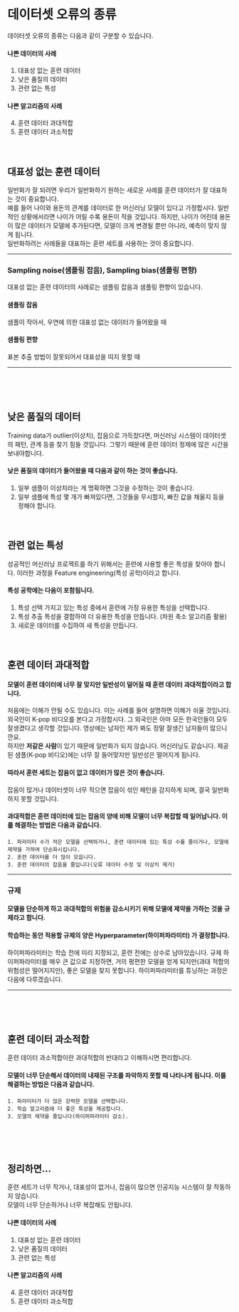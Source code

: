 # 데이터셋 오류의 종류

데이터셋 오류의 종류는 다음과 같이 구분할 수 있습니다.

#### 나쁜 데이터의 사례
1. 대표성 없는 훈련 데이터
2. 낮은 품질의 데이터
3. 관련 없는 특성

#### 나쁜 알고리즘의 사례
4. 훈련 데이터 과대적합
5. 훈련 데이터 과소적합
<br/><br/><br/>

## 대표성 없는 훈련 데이터
일반화가 잘 되려면 우리가 일반화하기 원하는 새로운 사례를 훈련 데이터가 잘 대표하는 것이 중요합니다.
<br/>
예를 들어 나이와 용돈의 관계를 데이터로 한 머신러닝 모델이 있다고 가정합시다. 일반적인 상황에서라면 나이가 어릴 수록 용돈이 적을 것입니다. 하지만, 나이가 어린데 용돈이 많은 데이터가 모델에 추가된다면, 모델이 크게 변경될 뿐만 아니라, 예측이 맞지 않게 됩니다.
<br/>
일반화하려는 사례들을 대표하는 훈련 세트를 사용하는 것이 중요합니다.
<hr/>

### Sampling noise(샘플링 잡음), Sampling bias(샘플링 편향)
대표성 없는 훈련 데이터의 사례로는 샘플링 잡음과 샘플링 편향이 있습니다.
#### 샘플링 잡음
샘플이 작아서, 우연에 의한 대표성 없는 데이터가 들어왔을 때
#### 샘플링 편향
표본 추출 방법이 잘못되어서 대표성을 띠지 못할 때
<hr/>
<br/><br/><br/>

## 낮은 품질의 데이터
Training data가 outlier(이상치), 잡음으로 가득찼다면, 머신러닝 시스템이 데이터셋의 패턴, 관계 등을 찾기 힘들 것입니다. 그렇기 때문에 훈련 데이터 정제에 많은 시간을 보내야합니다.
<br/>

#### 낮은 품질의 데이터가 들어왔을 때 다음과 같이 하는 것이 좋습니다.
1. 일부 샘플이 이상치라는 게 명확하면 그것을 수정하는 것이 좋습니다.
2. 일부 샘플에 특성 몇 개가 빠져있다면, 그것들을 무시할지, 빠진 값을 채울지 등을 정해야 합니다. 
<br/><br/><br/>

##  관련 없는 특성
성공적인 머신러닝 프로젝트를 하기 위해서는 훈련에 사용할 좋은 특성을 찾아야 합니다. 이러한 과정을 Feature engineering(특성 공학)이라고 합니다.
#### 특성 공학에는 다음이 포함됩니다.
1. 특성 선택
    가지고 있는 특성 중에서 훈련에 가장 유용한 특성을 선택합니다.
2. 특성 추출
    특성을 결합하여 더 유용한 특성을 만듭니다. (차원 축소 알고리즘 활용)
3. 새로운 데이터를 수집하여 새 특성을 만듭니다.
<br/><br/><br/>

## 훈련 데이터 과대적합
#### 모델이 훈련 데이터에 너무 잘 맞지만 일반성이 덜어질 때 훈련 데이터 과대적합이라고 합니다.
처음에는 이해가 안될 수도 있습니다. 이는 사례를 들어 설명하면 이해가 쉬울 것입니다.<br/>
외국인이 K-pop 비디오를 본다고 가정합시다. 그 외국인은 아마 모든 한국인들이 모두 잘생겼다고 생각할 것입니다. 영상에는 남자인 제가 봐도 정말 잘생긴 남자들이 많으니깐요.<br/>
하지만 **저같은 사람**이 있기 때문에 일반화가 되지 않습니다. 머신러닝도 같습니다. 제공된 샘플(K-pop 비디오)에는 너무 잘 들어맞지만 일반성은 떨어지게 됩니다.
#### 따라서 훈련 세트는 잡음이 없고 데이터가 많은 것이 좋습니다.
잡음이 많거나 데이터셋이 너무 작으면 잡음이 섞인 패턴을 감지하게 되며, 결국 일반화하지 못할 것입니다.
#### 과대적합은 훈련 데이터에 있는 잡음의 양에 비해 모델이 너무 복잡할 때 일어납니다. 이를 해결하는 방법은 다음과 같습니다.
    1. 파라미터 수가 적은 모델을 선택하거나, 훈련 데이터에 있는 특성 수를 줄이거나, 모델에 제약을 가하여 단순화시킵니다.
    2. 훈련 데이터를 더 많이 모읍니다.
    3. 훈련 데이터의 잡음을 줄입니다(오류 데이터 수정 및 이상치 제거)
<hr/>

### 규제
#### 모델을 단순하게 하고 과대적합의 위험을 감소시키기 위해 모델에 제약을 가하는 것을 **규제**라고 합니다.
#### 학습하는 동안 적용할 규제의 양은 **Hyperparameter(하이퍼파라미터)** 가 결정합니다.
하이퍼파라미터는 학습 전에 미리 지정되고, 훈련 전에는 상수로 남아있습니다. 규제 하이퍼파라미터를 매우 큰 값으로 지정하면, 거의 평편한 모델을 얻게 되지만(과대 적합의 위험성은 떨어지지만), 좋은 모델을 찾지 못합니다. 
하이퍼파라미터를 튜닝하는 과정은 다음에 다루겠습니다.
<hr/>
<br/><br/><br/>

## 훈련 데이터 과소적합
훈련 데이터 과소적합이란 과대적합의 반대라고 이해하시면 편리합니다.
#### 모델이 너무 단순해서 데이터의 내재된 구조를 파악하지 못할 때 나타나게 됩니다. 이를 해결하는 방법은 다음과 같습니다.
    1. 파라미터가 더 많은 강력한 모델을 선택합니다.
    2. 학습 알고리즘에 더 좋은 특성을 제공합니다.
    3. 모델의 제약을 줄입니다(하이퍼파라미터 감소).
<br/><br/><br/>

## 정리하면...
훈련 세트가 너무 작거나, 대표성이 없거나, 잡음이 많으면 인공지능 시스템이 잘 작동하지 않습니다.<br/>
모델이 너무 단순하거나 너무 복잡해도 안됩니다.

#### 나쁜 데이터의 사례
1. 대표성 없는 훈련 데이터
2. 낮은 품질의 데이터
3. 관련 없는 특성

#### 나쁜 알고리즘의 사례
4. 훈련 데이터 과대적합
5. 훈련 데이터 과소적합
<br/><br/><br/>
